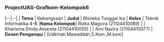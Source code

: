 ### ProjectUAS-Grafkom-Kelompok6

|--|--|
| **Tema** | Kebangsaan
| **Judul** | Bhineka Tunggal Ika
| **Kelas** | Teknik Informatika 4-B
|**Nama Kelompok**| Rizka Magvira (21104410089)
|  | Kharisma Dinda Amareta (21104410055)
|  | Arni Nazira (21104410077)
| **Dosen Pengampu** | [Udkhiati Mawaddah,S.Kom.,M.kom] 
